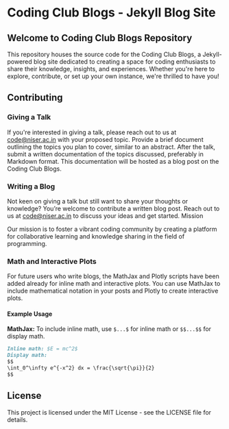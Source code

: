 # Coding Club Blogs - Jekyll Blog Site

## Welcome to Coding Club Blogs Repository

This repository houses the source code for the Coding Club Blogs, a Jekyll-powered blog site dedicated to creating a space for coding enthusiasts to share their knowledge, insights, and experiences. Whether you're here to explore, contribute, or set up your own instance, we're thrilled to have you!


## Contributing 

### Giving a Talk

If you're interested in giving a talk, please reach out to us at code@niser.ac.in with your proposed topic. Provide a brief document outlining the topics you plan to cover, similar to an abstract. After the talk, submit a written documentation of the topics discussed, preferably in Markdown format. This documentation will be hosted as a blog post on the Coding Club Blogs.

### Writing a Blog

Not keen on giving a talk but still want to share your thoughts or knowledge? You’re welcome to contribute a written blog post. Reach out to us at code@niser.ac.in to discuss your ideas and get started.
Mission

Our mission is to foster a vibrant coding community by creating a platform for collaborative learning and knowledge sharing in the field of programming.


### Math and Interactive Plots

For future users who write blogs, the MathJax and Plotly scripts have been added already for inline math and interactive plots. You can use MathJax to include mathematical notation in your posts and Plotly to create interactive plots.

#### Example Usage

**MathJax:** To include inline math, use `$...$` for inline math or `$$...$$` for display math.

```markdown
Inline math: $E = mc^2$
Display math:
$$
\int_0^\infty e^{-x^2} dx = \frac{\sqrt{\pi}}{2}
$$
```

## License

This project is licensed under the MIT License - see the LICENSE file for details.
